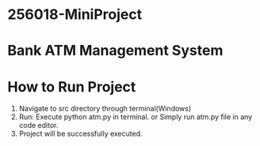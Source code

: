 # 256018-MiniProject
# Bank ATM Management System

# How to Run Project
1. Navigate to src directory through terminal(Windows)
2. Run:  Execute python atm.py in terminal. or Simply run atm.py file in any code editor.
3. Project will be successfully executed.
